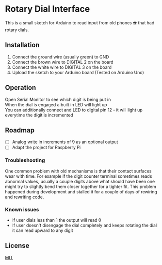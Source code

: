 # Rotary Dial Interface

This is a small sketch for Arduino to read input from old phones ☎️ that had rotary dials.

## Installation

1. Connect the ground wire (usually green) to GND
2. Connect the brown wire to DIGITAL 2 on the board
3. Connect the white wire to DIGITAL 3 on the board
4. Upload the sketch to your Arduino board (Tested on Arduino Uno)

## Operation

Open Serial Monitor to see which digit is being put in  
When the dial is engaged a built in LED will light up  
You can additionally connect and LED to digital pin 12 - it will light up everytime the digit is incremented  

## Roadmap

- [ ] Analog write in increments of 9 as an optional output
- [ ] Adapt the project for Raspberry Pi

### Troubleshooting

One common problem with old mechanisms is that their contact surfaces wear with time.
For example if the digit counter terminal sometimes reads abnormal values, usually a couple digits above what should have been one might try to slightly bend them closer together for a tighter fit.
This problem happened during development and stalled it for a couple of days of rewiring and rewriting code.

### Known issues

* If user dials less than 1 the output will read 0
* If user doesn't disengage the dial completely and keeps rotating the dial it can read upward to any digit

## License

[MIT](https://choosealicense.com/licenses/mit/)
